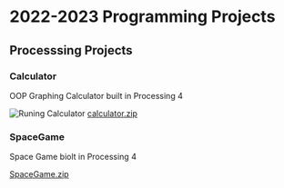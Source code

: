 # 2022-2023 Programming Projects

## Processsing Projects

### Calculator
OOP Graphing Calculator built in Processing 4 

![Runing Calculator]()
[calculator.zip](https://github.com/SophieSchwankl/programmingportfolio/files/10758116/calculator.zip)


### SpaceGame
Space Game biolt in Processing 4

[SpaceGame.zip](https://github.com/SophieSchwankl/programmingportfolio/files/10758135/SpaceGame.zip)
